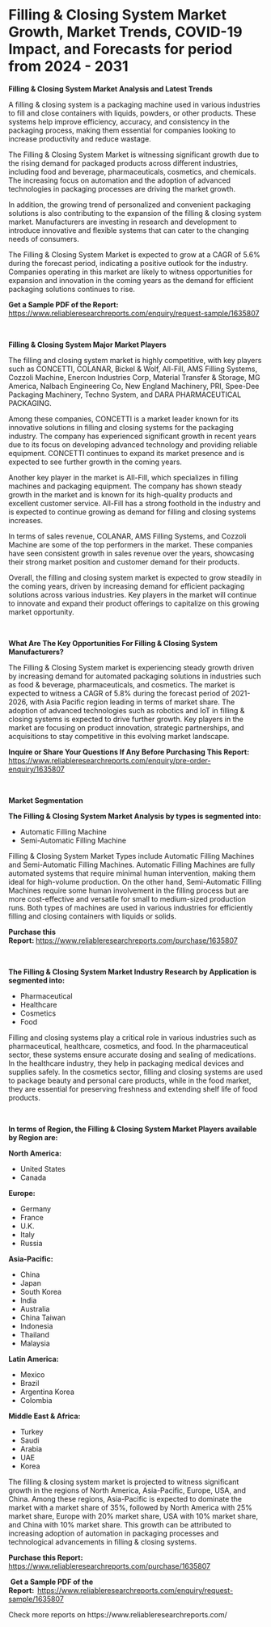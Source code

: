 <p><h1>Filling & Closing System Market Growth, Market Trends, COVID-19 Impact, and Forecasts for period from 2024 - 2031</h1></p><p><strong>Filling & Closing System Market Analysis and Latest Trends</strong></p>
<p><p>A filling & closing system is a packaging machine used in various industries to fill and close containers with liquids, powders, or other products. These systems help improve efficiency, accuracy, and consistency in the packaging process, making them essential for companies looking to increase productivity and reduce wastage.</p><p>The Filling & Closing System Market is witnessing significant growth due to the rising demand for packaged products across different industries, including food and beverage, pharmaceuticals, cosmetics, and chemicals. The increasing focus on automation and the adoption of advanced technologies in packaging processes are driving the market growth.</p><p>In addition, the growing trend of personalized and convenient packaging solutions is also contributing to the expansion of the filling & closing system market. Manufacturers are investing in research and development to introduce innovative and flexible systems that can cater to the changing needs of consumers.</p><p>The Filling & Closing System Market is expected to grow at a CAGR of 5.6% during the forecast period, indicating a positive outlook for the industry. Companies operating in this market are likely to witness opportunities for expansion and innovation in the coming years as the demand for efficient packaging solutions continues to rise.</p></p>
<p><strong>Get a Sample PDF of the Report:&nbsp;</strong> <a href="https://www.reliableresearchreports.com/enquiry/request-sample/1635807">https://www.reliableresearchreports.com/enquiry/request-sample/1635807</a></p>
<p>&nbsp;</p>
<p><strong>Filling & Closing System Major Market Players</strong></p>
<p><p>The filling and closing system market is highly competitive, with key players such as CONCETTI, COLANAR, Bickel & Wolf, All-Fill, AMS Filling Systems, Cozzoli Machine, Enercon Industries Corp, Material Transfer & Storage, MG America, Nalbach Engineering Co, New England Machinery, PRI, Spee-Dee Packaging Machinery, Techno System, and DARA PHARMACEUTICAL PACKAGING.</p><p>Among these companies, CONCETTI is a market leader known for its innovative solutions in filling and closing systems for the packaging industry. The company has experienced significant growth in recent years due to its focus on developing advanced technology and providing reliable equipment. CONCETTI continues to expand its market presence and is expected to see further growth in the coming years.</p><p>Another key player in the market is All-Fill, which specializes in filling machines and packaging equipment. The company has shown steady growth in the market and is known for its high-quality products and excellent customer service. All-Fill has a strong foothold in the industry and is expected to continue growing as demand for filling and closing systems increases.</p><p>In terms of sales revenue, COLANAR, AMS Filling Systems, and Cozzoli Machine are some of the top performers in the market. These companies have seen consistent growth in sales revenue over the years, showcasing their strong market position and customer demand for their products.</p><p>Overall, the filling and closing system market is expected to grow steadily in the coming years, driven by increasing demand for efficient packaging solutions across various industries. Key players in the market will continue to innovate and expand their product offerings to capitalize on this growing market opportunity.</p></p>
<p>&nbsp;</p>
<p><strong>What Are The Key Opportunities For Filling & Closing System Manufacturers?</strong></p>
<p><p>The Filling & Closing System market is experiencing steady growth driven by increasing demand for automated packaging solutions in industries such as food & beverage, pharmaceuticals, and cosmetics. The market is expected to witness a CAGR of 5.8% during the forecast period of 2021-2026, with Asia Pacific region leading in terms of market share. The adoption of advanced technologies such as robotics and IoT in filling & closing systems is expected to drive further growth. Key players in the market are focusing on product innovation, strategic partnerships, and acquisitions to stay competitive in this evolving market landscape.</p></p>
<p><strong>Inquire or Share Your Questions If Any Before Purchasing This Report:</strong> <a href="https://www.reliableresearchreports.com/enquiry/pre-order-enquiry/1635807">https://www.reliableresearchreports.com/enquiry/pre-order-enquiry/1635807</a></p>
<p>&nbsp;</p>
<p><strong>Market Segmentation</strong></p>
<p><strong>The Filling & Closing System Market Analysis by types is segmented into:</strong></p>
<p><ul><li>Automatic Filling Machine</li><li>Semi-Automatic Filling Machine</li></ul></p>
<p><p>Filling & Closing System Market Types include Automatic Filling Machines and Semi-Automatic Filling Machines. Automatic Filling Machines are fully automated systems that require minimal human intervention, making them ideal for high-volume production. On the other hand, Semi-Automatic Filling Machines require some human involvement in the filling process but are more cost-effective and versatile for small to medium-sized production runs. Both types of machines are used in various industries for efficiently filling and closing containers with liquids or solids.</p></p>
<p><strong>Purchase this Report:&nbsp;</strong><a href="https://www.reliableresearchreports.com/purchase/1635807">https://www.reliableresearchreports.com/purchase/1635807</a></p>
<p>&nbsp;</p>
<p><strong>The Filling & Closing System Market Industry Research by Application is segmented into:</strong></p>
<p><ul><li>Pharmaceutical</li><li>Healthcare</li><li>Cosmetics</li><li>Food</li></ul></p>
<p><p>Filling and closing systems play a critical role in various industries such as pharmaceutical, healthcare, cosmetics, and food. In the pharmaceutical sector, these systems ensure accurate dosing and sealing of medications. In the healthcare industry, they help in packaging medical devices and supplies safely. In the cosmetics sector, filling and closing systems are used to package beauty and personal care products, while in the food market, they are essential for preserving freshness and extending shelf life of food products.</p></p>
<p>&nbsp;</p>
<p><strong>In terms of Region, the Filling & Closing System Market Players available by Region are:</strong></p>
<p>
    <p> <strong> North America: </strong>
        <ul>
            <li>United States</li>
            <li>Canada</li>
        </ul>
        </p> 
    <p> <strong> Europe: </strong>
        <ul>
            <li>Germany</li>
            <li>France</li>
            <li>U.K.</li>
            <li>Italy</li>
            <li>Russia</li>
        </ul>
        </p> 
    <p> <strong> Asia-Pacific: </strong>
        <ul>
            <li>China</li>
            <li>Japan</li>
            <li>South Korea</li>
            <li>India</li>
            <li>Australia</li>
            <li>China Taiwan</li>
            <li>Indonesia</li>
            <li>Thailand</li>
            <li>Malaysia</li>
        </ul>
        </p> 
    <p> <strong> Latin America: </strong>
        <ul>
            <li>Mexico</li>
            <li>Brazil</li>
            <li>Argentina Korea</li>
            <li>Colombia</li>
        </ul>
        </p> 
    <p> <strong> Middle East & Africa: </strong>
        <ul>
            <li>Turkey</li>
            <li>Saudi</li>
            <li>Arabia</li>
            <li>UAE</li>
            <li>Korea</li>
        </ul>
    </p>
    </p>
<p><p>The filling & closing system market is projected to witness significant growth in the regions of North America, Asia-Pacific, Europe, USA, and China. Among these regions, Asia-Pacific is expected to dominate the market with a market share of 35%, followed by North America with 25% market share, Europe with 20% market share, USA with 10% market share, and China with 10% market share. This growth can be attributed to increasing adoption of automation in packaging processes and technological advancements in filling & closing systems.</p></p>
<p><strong>Purchase this Report: </strong><a href="https://www.reliableresearchreports.com/purchase/1635807">https://www.reliableresearchreports.com/purchase/1635807</a></p>
<p>&nbsp;<strong>Get a Sample PDF of the Report:&nbsp;&nbsp;</strong><a href="https://www.reliableresearchreports.com/enquiry/request-sample/1635807">https://www.reliableresearchreports.com/enquiry/request-sample/1635807</a></p>
<p><strong></strong></p>
<p>Check more reports on https://www.reliableresearchreports.com/</p>